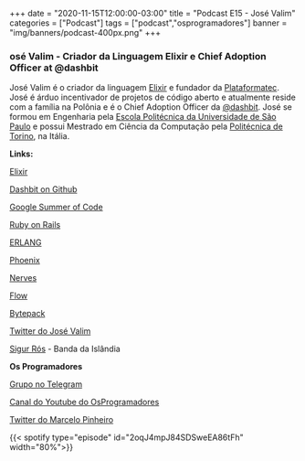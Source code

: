 +++
date = "2020-11-15T12:00:00-03:00"
title = "Podcast E15 - José Valim"
categories = ["Podcast"]
tags = ["podcast","osprogramadores"]
banner = "img/banners/podcast-400px.png"
+++

### osé Valim - Criador da Linguagem Elixir e Chief Adoption Officer at @dashbit

José Valim é o criador da linguagem [Elixir](https://elixir-lang.org/) e fundador da [Plataformatec](https://plataformatec.com/en/). José é árduo incentivador de projetos de código aberto e atualmente reside com a família na Polônia e é o Chief Adoption Officer da [@dashbit](https://dashbit.co/). José se formou em Engenharia pela [Escola Politécnica da Universidade de São Paulo](https://www.poli.usp.br/) e possui Mestrado em Ciência da Computação pela [Politécnica de Torino](https://www.polito.it/?lang=en), na Itália.


**Links:**

[Elixir](https://elixir-lang.org/)

[Dashbit on Github](https://github.com/dashbitco)

[Google Summer of Code](https://summerofcode.withgoogle.com/)

[Ruby on Rails](https://rubyonrails.org/)

[ERLANG](https://www.erlang.org/)

[Phoenix](https://www.phoenixframework.org/)

[Nerves](https://www.nerves-project.org/)

[Flow](https://github.com/dashbitco/flow)

[Bytepack](https://bytepack.io/)

[Twitter do José Valim](https://twitter.com/josevalim)

[Sigur Rós](https://www.youtube.com/channel/UCAmt29QykFXnuIqQoEEnEFg) - Banda da Islândia


**Os Programadores**

[Grupo no Telegram](https://t.me/osprogramadores)

[Canal do Youtube do OsProgramadores](https://www.youtube.com/channel/UCt_YNYGl6K5yNXlXEQDdwWg?view_as=subscriber)

[Twitter do Marcelo Pinheiro](https://twitter.com/mpinheir)


{{< spotify type="episode" id="2oqJ4mpJ84SDSweEA86tFh" width="80%">}}